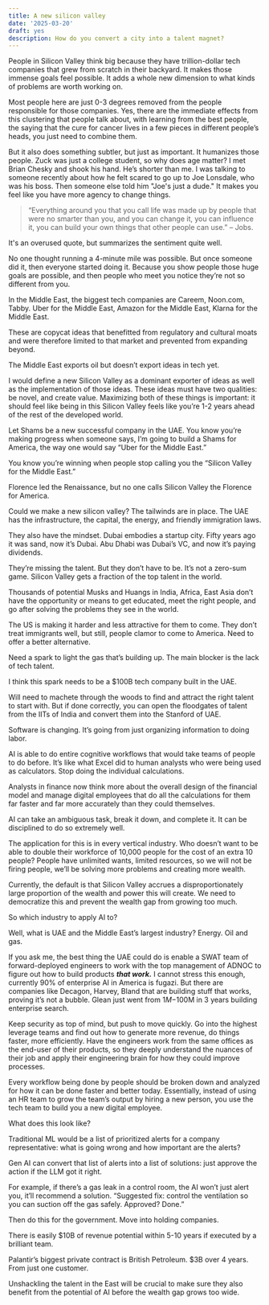 ```yaml
---
title: A new silicon valley
date: '2025-03-20'
draft: yes
description: How do you convert a city into a talent magnet?
---
```


People in Silicon Valley think big because they have trillion-dollar tech companies that grew from scratch in their backyard. It makes those immense goals feel possible. It adds a whole new dimension to what kinds of problems are worth working on.

Most people here are just 0-3 degrees removed from the people responsible for those companies. Yes, there are the immediate effects from this clustering that people talk about, with learning from the best people, the saying that the cure for cancer lives in a few pieces in different people’s heads, you just need to combine them.

But it also does something subtler, but just as important. It humanizes those people. Zuck was just a college student, so why does age matter? I met Brian Chesky and shook his hand. He’s shorter than me. I was talking to someone recently about how he felt scared to go up to Joe Lonsdale, who was his boss. Then someone else told him "Joe's just a dude." It makes you feel like you have more agency to change things.

> “Everything around you that you call life was made up by people that were no smarter than you, and you can change it, you can influence it, you can build your own things that other people can use.” – Jobs.

It's an overused quote, but summarizes the sentiment quite well.

No one thought running a 4-minute mile was possible. But once someone did it, then everyone started doing it. Because you show people those huge goals are possible, and then people who meet you notice they’re not so different from you.

In the Middle East, the biggest tech companies are Careem, Noon.com, Tabby. Uber for the Middle East, Amazon for the Middle East, Klarna for the Middle East.

These are copycat ideas that benefitted from regulatory and cultural moats and were therefore limited to that market and prevented from expanding beyond.

The Middle East exports oil but doesn’t export ideas in tech yet.

I would define a new Silicon Valley as a dominant exporter of ideas as well as the implementation of those ideas. These ideas must have two qualities: be novel, and create value. Maximizing both of these things is important: it should feel like being in this Silicon Valley feels like you’re 1-2 years ahead of the rest of the developed world.

Let Shams be a new successful company in the UAE. You know you’re making progress when someone says, I’m going to build a Shams for America, the way one would say “Uber for the Middle East.”

You know you’re winning when people stop calling you the “Silicon Valley for the Middle East.”

Florence led the Renaissance, but no one calls Silicon Valley the Florence for America.

Could we make a new silicon valley? The tailwinds are in place. The UAE has the infrastructure, the capital, the energy, and friendly immigration laws.

They also have the mindset. Dubai embodies a startup city. Fifty years ago it was sand, now it’s Dubai. Abu Dhabi was Dubai’s VC, and now it’s paying dividends.

They’re missing the talent. But they don’t have to be. It’s not a zero-sum game. Silicon Valley gets a fraction of the top talent in the world.

Thousands of potential Musks and Huangs in India, Africa, East Asia don’t have the opportunity or means to get educated, meet the right people, and go after solving the problems they see in the world.

The US is making it harder and less attractive for them to come. They don’t treat immigrants well, but still, people clamor to come to America. Need to offer a better alternative.

Need a spark to light the gas that’s building up. The main blocker is the lack of tech talent.

I think this spark needs to be a $100B tech company built in the UAE.

Will need to machete through the woods to find and attract the right talent to start with. But if done correctly, you can open the floodgates of talent from the IITs of India and convert them into the Stanford of UAE.

Software is changing. It’s going from just organizing information to doing labor.

AI is able to do entire cognitive workflows that would take teams of people to do before. It’s like what Excel did to human analysts who were being used as calculators. Stop doing the individual calculations.

Analysts in finance now think more about the overall design of the financial model and manage digital employees that do all the calculations for them far faster and far more accurately than they could themselves.

AI can take an ambiguous task, break it down, and complete it. It can be disciplined to do so extremely well.

The application for this is in every vertical industry. Who doesn’t want to be able to double their workforce of 10,000 people for the cost of an extra 10 people? People have unlimited wants, limited resources, so we will not be firing people, we’ll be solving more problems and creating more wealth.

Currently, the default is that Silicon Valley accrues a disproportionately large proportion of the wealth and power this will create. We need to democratize this and prevent the wealth gap from growing too much.

So which industry to apply AI to?

Well, what is UAE and the Middle East’s largest industry? Energy. Oil and gas.

If you ask me, the best thing the UAE could do is enable a SWAT team of forward-deployed engineers to work with the top management of ADNOC to figure out how to build products **_that work._** I cannot stress this enough, currently 90% of enterprise AI in America is fugazi. But there are companies like Decagon, Harvey, Bland that are building stuff that works, proving it’s not a bubble. Glean just went from $1M-$100M in 3 years building enterprise search.

Keep security as top of mind, but push to move quickly. Go into the highest leverage teams and find out how to generate more revenue, do things faster, more efficiently. Have the engineers work from the same offices as the end-user of their products, so they deeply understand the nuances of their job and apply their engineering brain for how they could improve processes.

Every workflow being done by people should be broken down and analyzed for how it can be done faster and better today. Essentially, instead of using an HR team to grow the team’s output by hiring a new person, you use the tech team to build you a new digital employee.

What does this look like?

Traditional ML would be a list of prioritized alerts for a company representative: what is going wrong and how important are the alerts?

Gen AI can convert that list of alerts into a list of solutions: just approve the action if the LLM got it right.

For example, if there’s a gas leak in a control room, the AI won’t just alert you, it’ll recommend a solution. “Suggested fix: control the ventilation so you can suction off the gas safely. Approved? Done.”

Then do this for the government. Move into holding companies.

There is easily $10B of revenue potential within 5-10 years if executed by a brilliant team.

Palantir’s biggest private contract is British Petroleum. $3B over 4 years. From just one customer.

Unshackling the talent in the East will be crucial to make sure they also benefit from the potential of AI before the wealth gap grows too wide.
